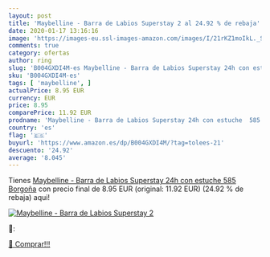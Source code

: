 ```yaml
---
layout: post
title: 'Maybelline - Barra de Labios Superstay 2 al 24.92 % de rebaja'
date: 2020-01-17 13:16:16
image: 'https://images-eu.ssl-images-amazon.com/images/I/21rKZ1moIkL._SL200_.jpg'
comments: true
category: ofertas
author: ring
slug: 'B004GXDI4M-es Maybelline - Barra de Labios Superstay 24h con estuche 585...'
sku: 'B004GXDI4M-es'
tags: [ 'maybelline', ]
actualPrice: 8.95 EUR
currency: EUR
price: 8.95
comparePrice: 11.92 EUR
prodname: 'Maybelline - Barra de Labios Superstay 24h con estuche  585 Borgoña'
country: 'es'
flag: '🇪🇸'
buyurl: 'https://www.amazon.es/dp/B004GXDI4M/?tag=tolees-21'
descuento: '24.92'
average: '8.045'
---
```


Tienes [Maybelline - Barra de Labios Superstay 24h con estuche  585 Borgoña](https://www.amazon.es/dp/B004GXDI4M/?tag=tolees-21) con precio final de  8.95 EUR (original: 11.92 EUR) (24.92 %  de rebaja) aqui!

[![Maybelline - Barra de Labios Superstay 2](https://images-eu.ssl-images-amazon.com/images/I/21rKZ1moIkL._SL200_.jpg)](https://www.amazon.es/dp/B004GXDI4M/?tag=tolees-21)

🔎:


[🛒 Comprar!!!](https://www.amazon.es/dp/B004GXDI4M/?tag=tolees-21)
